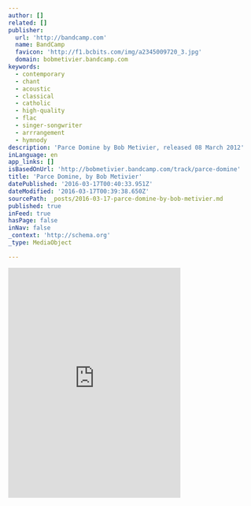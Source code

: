 ```yaml
---
author: []
related: []
publisher:
  url: 'http://bandcamp.com'
  name: BandCamp
  favicon: 'http://f1.bcbits.com/img/a2345009720_3.jpg'
  domain: bobmetivier.bandcamp.com
keywords:
  - contemporary
  - chant
  - acoustic
  - classical
  - catholic
  - high-quality
  - flac
  - singer-songwriter
  - arrrangement
  - hymnody
description: 'Parce Domine by Bob Metivier, released 08 March 2012'
inLanguage: en
app_links: []
isBasedOnUrl: 'http://bobmetivier.bandcamp.com/track/parce-domine'
title: 'Parce Domine, by Bob Metivier'
datePublished: '2016-03-17T00:40:33.951Z'
dateModified: '2016-03-17T00:39:38.650Z'
sourcePath: _posts/2016-03-17-parce-domine-by-bob-metivier.md
published: true
inFeed: true
hasPage: false
inNav: false
_context: 'http://schema.org'
_type: MediaObject

---
```

<iframe src="http://cdn.embedly.com/widgets/media.html?src=https%3A%2F%2Fbandcamp.com%2FEmbeddedPlayer%2Fv%3D2%2Ftrack%3D2279796830%2Fsize%3Dlarge%2Flinkcol%3D0084B4%2Fnotracklist%3Dtrue%2Ftwittercard%3Dtrue%2F&amp;url=http%3A%2F%2Fbobmetivier.bandcamp.com%2Ftrack%2Fparce-domine&amp;image=http%3A%2F%2Ff1.bcbits.com%2Fimg%2Fa2345009720_5.jpg&amp;key=b7d04c9b404c499eba89ee7072e1c4f7&amp;type=text%2Fhtml&amp;schema=bandcamp" width="350" height="467" scrolling="no" frameborder="0" allowfullscreen="allowfullscreen" style=""></iframe>